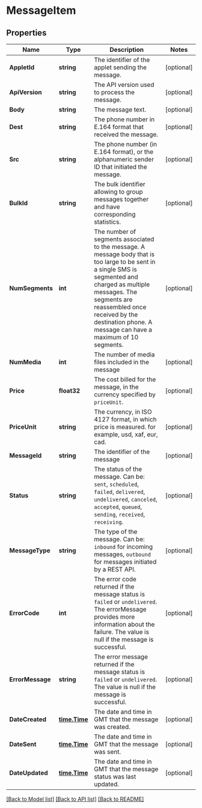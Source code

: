 # MessageItem

## Properties

Name | Type | Description | Notes
------------ | ------------- | ------------- | -------------
**AppletId** | **string** | The identifier of the applet sending the message. |[optional] 
**ApiVersion** | **string** | The API version used to process the message. |[optional] 
**Body** | **string** | The message text. |[optional] 
**Dest** | **string** | The phone number in E.164 format that received the message. |[optional] 
**Src** | **string** | The phone number (in E.164 format), or the alphanumeric sender ID that initiated the message. |[optional] 
**BulkId** | **string** | The bulk identifier allowing to group messages together and have corresponding statistics. |[optional] 
**NumSegments** | **int** | The number of segments associated to the message. A message body that is too large to be sent in a single SMS is segmented and charged as multiple messages. The segments are reassembled once received by the destination phone. A message can have a maximum of 10 segments.  |[optional] 
**NumMedia** | **int** | The number of media files included in the message |[optional] 
**Price** | **float32** | The cost billed for the message, in the currency specified by `priceUnit`. |[optional] 
**PriceUnit** | **string** | The currency, in ISO 4127 format, in which price is measured. for example, usd, xaf, eur, cad. |[optional] 
**MessageId** | **string** | The identifier of the message |[optional] 
**Status** | **string** | The status of the message. Can be: `sent`, `scheduled`, `failed`, `delivered`, `undelivered`, `canceled`, `accepted`, `queued`, `sending`, `received`, `receiving`.   |[optional] 
**MessageType** | **string** | The type of the message. Can be: `inbound` for incoming messages, `outbound` for messages initiated by a REST API.  |[optional] 
**ErrorCode** | **int** | The error code returned if the message status is `failed` or `undelivered`. The errorMessage provides more information about the failure. The value is null if the message is successful.  |[optional] 
**ErrorMessage** | **string** | The error message returned if the message status is `failed` or `undelivered`.  The value is null if the message is successful.  |[optional] 
**DateCreated** | [**time.Time**](time.Time.md) | The date and time in GMT that the message was created.  |[optional] 
**DateSent** | [**time.Time**](time.Time.md) | The date and time in GMT that the message was sent.  |[optional] 
**DateUpdated** | [**time.Time**](time.Time.md) | The date and time in GMT that the message status was last updated.  |[optional] 

[[Back to Model list]](../README.md#documentation-for-models) [[Back to API list]](../README.md#documentation-for-api-endpoints) [[Back to README]](../README.md)


